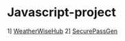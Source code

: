 # Javascript-project

1] [WeatherWiseHub](https://weather-wise-i9c5emyj7-deepali-1508.vercel.app/)
2] [SecurePassGen](https://secure-pass-ejhg9366l-deepali-1508.vercel.app/)
